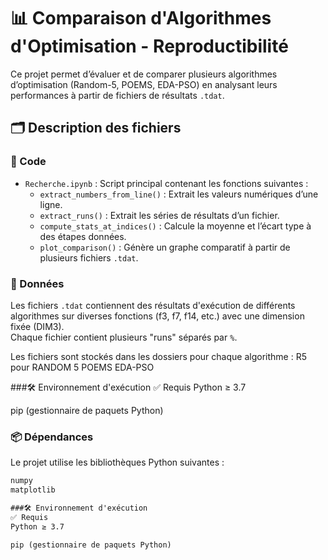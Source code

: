 # 📊 Comparaison d'Algorithmes d'Optimisation - Reproductibilité

Ce projet permet d’évaluer et de comparer plusieurs algorithmes d’optimisation (Random-5, POEMS, EDA-PSO) en analysant leurs performances à partir de fichiers de résultats `.tdat`.



## 🗂 Description des fichiers

### 🔧 Code
- `Recherche.ipynb` : Script principal contenant les fonctions suivantes :
  - `extract_numbers_from_line()` : Extrait les valeurs numériques d’une ligne.
  - `extract_runs()` : Extrait les séries de résultats d’un fichier.
  - `compute_stats_at_indices()` : Calcule la moyenne et l’écart type à des étapes données.
  - `plot_comparison()` : Génère un graphe comparatif à partir de plusieurs fichiers `.tdat`.

### 📁 Données
Les fichiers `.tdat` contiennent des résultats d'exécution de différents algorithmes sur diverses fonctions (f3, f7, f14, etc.) avec une dimension fixée (DIM3).  
Chaque fichier contient plusieurs "runs" séparés par `%`.

Les fichiers sont stockés dans les dossiers pour chaque algorithme :
R5 pour RANDOM 5
POEMS
EDA-PSO

###🛠 Environnement d'exécution
✅ Requis
Python ≥ 3.7

pip (gestionnaire de paquets Python)

### 📦 Dépendances
Le projet utilise les bibliothèques Python suivantes :

```txt
numpy
matplotlib

###🛠 Environnement d'exécution
✅ Requis
Python ≥ 3.7

pip (gestionnaire de paquets Python)
